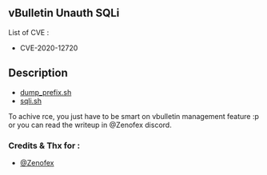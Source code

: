 ## vBulletin Unauth SQLi
List of CVE :
* CVE-2020-12720

## Description

- [dump_prefix.sh](./dump_previx.sh)  
- [sqli.sh](./sqli.sh)

To achive rce, you just have to be smart on vbulletin management feature :p  
or you can read the writeup in @Zenofex discord.

### Credits & Thx for :
* [@Zenofex](https://twitter.com/Zenofex)
